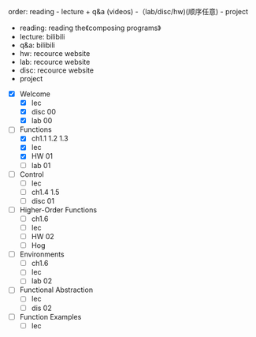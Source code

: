 order: reading - lecture + q&a (videos) -（lab/disc/hw)(顺序任意) - project

- reading: reading the《composing programs》
- lecture: bilibili
- q&a: bilibili
- hw: recource website
- lab: recource website
- disc: recource website
- project

- [X] Welcome
  - [X] lec
  - [X] disc 00
  - [X] lab 00
- [ ] Functions
  - [X] ch1.1 1.2 1.3
  - [X] lec
  - [X] HW 01
  - [ ] lab 01
- [ ] Control
  - [ ] lec
  - [ ] ch1.4 1.5
  - [ ] disc 01
- [ ] Higher-Order Functions
  - [ ] ch1.6
  - [ ] lec
  - [ ] HW 02
  - [ ] Hog
- [ ] Environments
  - [ ] ch1.6
  - [ ] lec
  - [ ] lab 02
- [ ] Functional Abstraction
  - [ ] lec
  - [ ] dis 02
- [ ] Function Examples
  - [ ] lec
